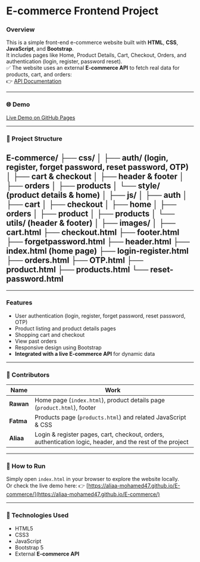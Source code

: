 #  E-commerce Frontend Project

###  Overview
This is a simple front-end e-commerce website built with **HTML**, **CSS**, **JavaScript**, and **Bootstrap**.  
It includes pages like Home, Product Details, Cart, Checkout, Orders, and authentication (login, register, password reset).  
✅ The website uses an external **E-commerce API** to fetch real data for products, cart, and orders:  
👉 [API Documentation](https://documenter.getpostman.com/view/5709532/2s93JqTRWN#4f774c92-f954-4b00-892a-8b2db190be45)

---

### 🌐 Demo
 [Live Demo on GitHub Pages](https://aliaa-mohamed47.github.io/E-commerce/)

---

### 📁 Project Structure

E-commerce/
├── css/
│   ├── auth/ (login, register, forget password, reset password, OTP)
│   ├── cart & checkout
│   ├── header & footer
│   ├── orders
│   ├── products
│   └── style/ (product details & home)
│
├── js/
│   ├── auth
│   ├── cart
│   ├── checkout
│   ├── home
│   ├── orders
│   ├── product
│   ├── products
│   └── utils/ (header & footer)
│
├── images/
│
├── cart.html
├── checkout.html
├── footer.html
├── forgetpassword.html
├── header.html
├── index.html (home page)
├── login-register.html
├── orders.html
├── OTP.html
├── product.html
├── products.html
└── reset-password.html
---

---

###  Features
- User authentication (login, register, forget password, reset password, OTP)
- Product listing and product details pages
- Shopping cart and checkout
- View past orders
- Responsive design using Bootstrap
- **Integrated with a live E-commerce API** for dynamic data

---

### 👥 Contributors
| Name    | Work                                                                 |
|--------|----------------------------------------------------------------------|
| **Rawan**  | Home page (`index.html`), product details page (`product.html`), footer |
| **Fatma**  | Products page (`products.html`) and related JavaScript & CSS     |
| **Aliaa**  | Login & register pages, cart, checkout, orders, authentication logic, header, and the rest of the project |

---

### 🚀 How to Run
Simply open `index.html` in your browser to explore the website locally.  
Or check the live demo here: 👉 [https://aliaa-mohamed47.github.io/E-commerce/](https://aliaa-mohamed47.github.io/E-commerce/)

---

### 📌 Technologies Used
- HTML5
- CSS3
- JavaScript
- Bootstrap 5
- External **E-commerce API**

